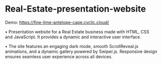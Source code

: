 # Real-Estate-presentation-website

Demo: https://fine-lime-antelope-cape.cyclic.cloud/

•	Presentation website for a Real Estate business made with HTML, CSS and JavaScript. It provides a dynamic and interactive user interface.

•	The site features an engaging dark mode, smooth ScrollReveal.js animations, and a dynamic gallery powered by Swiper.js. Responsive design ensures seamless user experience across all devices.
